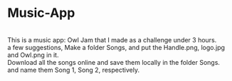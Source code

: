 # Music-App
<br>
This is a music app: Owl Jam that I made as a challenge under 3 hours.
<br>
a few suggestions, Make a folder Songs, and put the Handle.png, logo.jpg and Owl.png in it.
<br>
Download all the songs online and save them locally in the folder Songs. and name them Song 1, Song 2, respectively.
